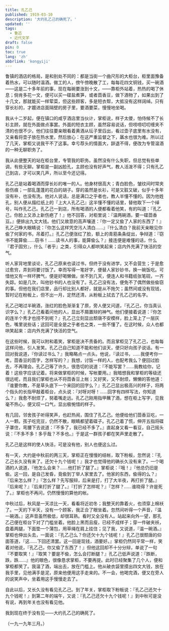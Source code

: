 ```yaml
---
title: 孔乙己
published: 1919-03-10
description: '大约孔乙己的确死了。'
updated: ''
tags:
  - 鲁迅
  - 近代文学
draft: false
pin: 0
toc: true
lang: 'zh'
abbrlink: 'kongyiji'
---
```


鲁镇的酒店的格局，是和别处不同的：都是当街一个曲尺形的大柜台，柜里面豫备着热水，可以随时温酒。做工的人，傍午傍晚散了工，每每花四文铜钱，买一碗酒——这是二十多年前的事，现在每碗要涨到十文，——靠柜外站着，热热的喝了休息；倘肯多花一文，便可以买一碟盐煮笋，或者茴香豆，做下酒物了，如果出到了十几文，那就能买一样荤菜，但这些顾客，多是短衣帮，大抵没有这样阔绰。只有穿长衫的，才踱进店面隔壁的房子里，要酒要菜，慢慢地坐喝。

我从十二岁起，便在镇口的咸亨酒店里当伙计，掌柜说，样子太儍，怕侍候不了长衫主顾，就在外面做点事罢。外面的短衣主顾，虽然容易说话，但唠唠叨叨缠夹不清的也很不少。他们往往要亲眼看着黄酒从坛子里舀出，看过壶子底里有水没有，又亲看将壶子放在热水里，然后放心：在这严重监督之下，羼水也很为难。所以过了几天，掌柜又说我干不了这事。幸亏荐头的情面大，辞退不得，便改为专管温酒的一种无聊职务了。

我从此便整天的站在柜台里，专管我的职务。虽然没有什么失职，但总觉有些单调，有些无聊。掌柜是一副凶脸孔，主顾也没有好声气，教人活泼不得；只有孔乙己到店，才可以笑几声，所以至今还记得。

孔乙己是站着喝酒而穿长衫的唯一的人。他身材很高大；青白脸色，皱纹间时常夹些伤痕；一部乱蓬蓬的花白的胡子。穿的虽然是长衫，可是又脏又破，似乎十多年没有补，也没有洗。他对人说话，总是满口之乎者也，教人半懂不懂的。因为他姓孔，别人便从描红纸上的『上大人孔乙己』这半懂不懂的话里，替他取下一个绰号，叫作孔乙己。孔乙己一到店，所有喝酒的人便都看着他笑，有的叫道：『孔乙己，你脸上又添上新伤疤了！』他不回答，对柜里说：『温两碗酒，要一碟茴香豆。』便排出九文大钱。他们又故意的高声嚷道：『你一定又偸了人家的东西了！』孔乙己睁大眼睛说：『你怎么这样凭空污人清白……』『什么清白？我前天亲眼见你偸了何家的书，吊着打。』孔乙己便涨红了脸，额上的青筋条条绽出，争辩道：『窃书不能算偸……窃书！……读书人的事，能算偸么？』接连便是难懂的话，什么『君子固穷』，什么『者乎』之类，引得众人都哄笑起来；店内外充满了快活的空气。

听人家背地里谈论，孔乙己原来也读过书，但终于没有进学，又不会营生；于是愈过愈穷，弄到将要讨饭了。幸而写得一笔好字，便替人家钞钞书，换一碗饭吃。可惜他又有一样坏脾气，便是好喝懒做。坐不到几天，便连人和书籍纸张笔砚，一齐失踪。如是几次，叫他钞书的人也没有了。孔乙己没有法，便免不了偶然做些偸窃的事。但他在我们店里，品行却比别人都好，就是从不拖欠；虽然间或没有现钱，暂时记在粉板上，但不出一月，定然还清，从粉板上拭去了孔乙己的名字。

孔乙己喝过半碗酒，涨红的脸色渐渐复了原，旁人便又问道，『孔乙己，你当真认识字么？』孔乙己看着问他的人，显出不屑置辩的神气。他们便接着说道：『你怎的连半个秀才也捞不到呢？』孔乙己立刻显出颓唐不安模样，脸上笼上了一层灰色，嘴里说些话；这回可是全是之乎者也之类，一些不懂了。在这时候，众人也都哄笑起来：店内外充满了快活的空气。

在这些时候，我可以附和着笑，掌柜是决不责备的。而且掌柜见了孔乙己，也每每这样问他，引人发笑。孔乙己自己知道不能和他们谈天，便只好向孩子说话。有一回对我说道，『你读过书么？』我略略点一点头。他说，『读过书，……我便考你一考。茴香豆的茴字，怎样写的？』我想，讨饭一样的人，也配考我么？便回过脸去，不再理会。孔乙己等了许久，很恳切的说道：『不能写罢？……我教给你，记着！这些字应该记着。将来做掌柜的时候，写帐要用。』我暗想我和掌柜的等级还很远呢，而且我们掌柜也从不将茴香豆上帐；又好笑，又不耐烦，懒懒的答他道：『谁要你教，不是草头底下一个来回的回字么？』孔乙己显出极高兴的样子，将两个指头的长指甲敲着柜台，点头说：『对呀对呀！……回字有四样写法，你知道么？』我愈不耐烦了，努着嘴走远。孔乙己刚用指甲蘸了酒，想在柜上写字，见我毫不热心，便又叹一口气，显出极惋惜的样子。

有几回，邻舍孩子听得笑声，也赶热闹，围住了孔乙己。他便给他们茴香豆吃，一人一颗。孩子吃完豆，仍然不散，眼睛都望着碟子。孔乙己着了慌，伸开五指将碟子罩住，弯腰下去说道：『不多了，我已经不多了。』直起身又看一看豆，自己摇头说：『不多不多！多乎哉？不多也。』于是这一群孩子都在笑声里走散了。

孔乙己是这样的使人快活，可是没有他，别人也便这么过。

有一天，大约是中秋前的两三天，掌柜正在慢慢的结帐，取下粉板，忽然说：『孔乙己长久没有来了。还欠十九个钱呢！』我才也觉得他的确长久没有来了。一个喝酒的人说道，『他怎么会来？……他打折了腿了。』掌柜说：『哦！』『他总仍旧是偸。这一回，是自己发昏，竟偸到丁举人家里去了。他家的东西，偸得的么？』『后来怎么样？』『怎么样？先写服辩，后来是打，打了大半夜，再打折了腿。』『后来呢？』『后来打折了腿了。』『打折了怎样呢？』『怎样？……谁晓得？许是死了。』掌柜也不再问，仍然慢慢的算他的帐。

中秋过后，秋风是一天凉比一天，看看将近初冬；我整天的靠着火，也须穿上棉袄了。一天的下半天，没有一个顾客，我正合了眼坐着。忽然间听得一个声音，『温一碗酒。』这声音虽然极低，却很耳熟。看时又全没有人。站起来向外一望，那孔乙己便在柜台下对了门槛坐着。他脸上黑而且瘦，已经不成样子；穿一件破夹袄，盘着两腿，下面垫一个蒲包，用草绳在肩上挂住；见了我，又说道，『温一碗酒。』掌柜也伸出头去，一面说：『孔乙己么？你还欠十九个钱呢！』孔乙己很颓唐的仰面答道，『这……下回还清罢。这一回是现钱，酒要好。』掌柜仍然同平常一样，笑着对他说，『孔乙己，你又偸了东西了！』但他这回却不十分分辩，单说了一句『不要取笑！』『取笑？要是不偸，怎么会打断腿？』孔乙己低声说道：『跌断，跌，跌……』他的眼色，很像恳求掌柜，不要再提。此时已经聚集了几个人，便和掌柜都笑了。我温了酒，端出去，放在门槛上。他从破衣袋里摸出四文大钱，放在我手里，见他满手是泥，原来他便用这手走来的。不一会，他喝完酒，便又在旁人的说笑声中，坐着用这手慢慢走去了。

自此以后，又长久没有看见孔乙己。到了年关，掌柜取下粉板说：『孔乙己还欠十九个钱呢！』到第二年的端午，又说：『孔乙己还欠十九个钱呢！』到中秋可是没有说，再到年关也没有看见他。

我到现在终于没有见——大约孔乙己的确死了。

（一九一九年三月。）
